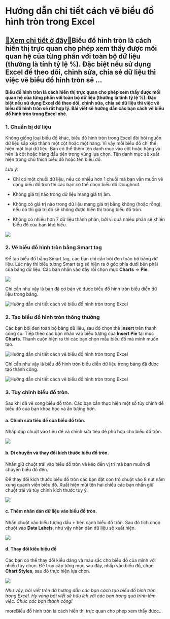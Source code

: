 Hướng dẫn chi tiết cách vẽ biểu đồ hình tròn trong Excel
========================================================

[:gift:Xem chi tiết ở đây:gift:](https://hddtvn.com/huong-dan-chi-tiet-cach-ve-bieu-do-hinh-tron-trong-excel/)Biểu đồ hình tròn là cách hiển thị trực quan cho phép xem thấy được mối quan hệ của từng phần với toàn bộ dữ liệu (thường là tính tỷ lệ %). Đặc biệt nếu sử dụng Excel để theo dõi, chỉnh sửa, chia sẻ dữ liệu thì việc vẽ biểu đồ hình tròn sẽ …
-------------------------------------------------------------------------------------------------------------------------------------------------------------------------------------------------------------------------------------------------

**Biểu đồ hình tròn là cách hiển thị trực quan cho phép xem thấy được mối quan hệ của từng phần với toàn bộ dữ liệu (thường là tính tỷ lệ %). Đặc biệt nếu sử dụng Excel để theo dõi, chỉnh sửa, chia sẻ dữ liệu thì việc vẽ biểu đồ hình tròn sẽ rất hợp lý. Bài viết sẽ hướng dẫn các bạn cách vẽ biểu đồ hình tròn trong Excel nhé.**


### 1. Chuẩn bị dữ liệu


Không giống loại biểu đồ khác, biểu đồ hình tròn trong Excel đòi hỏi nguồn dữ liệu sắp xếp thành một cột hoặc một hàng. Vì vậy mỗi biểu đồ chỉ thể hiện một loại dữ liệu. Bạn có thể thêm tên danh mục vào cột hoặc hàng và nên là cột hoặc hàng đầu tiên trong vùng lựa chọn. Tên danh mục sẽ xuất hiện trong chú thích biểu đồ hoặc tên biểu đồ.


*Lưu ý:*




* Chỉ có một chuỗi dữ liệu, nếu có nhiều hơn 1 chuỗi mà bạn vẫn muốn vẽ dạng biểu đồ tròn thì các bạn có thể chọn biểu đồ Doughnut.

* Không giá trị nào trong dữ liệu mang giá trị âm.

* Không có giá trị nào trong dữ liệu mang giá trị bằng không (hoặc rỗng), nếu có thì giá trị đó sẽ không được hiển thị trong biểu đồ tròn.

* Không có nhiều hơn 7 dữ liệu thành phần, bởi vì quá nhiều phần sẽ khiến biểu đồ của bạn khó hiểu.



![](https://hddtvn.com/wp-content/uploads/2021/01/sinXKQ0.png)


### 2. Vẽ biểu đồ hình tròn bằng Smart tag


Để tạo biểu đồ bằng Smart tag, các bạn chỉ cần bôi đen toàn bộ bảng dữ liệu. Lúc này thì biểu tượng Smart tag sẽ hiện ra ở góc phía dưới bên phải của bảng dữ liệu. Các bạn nhấn vào đây rồi chọn mục **Charts** => **Pie**.


![](https://hddtvn.com/wp-content/uploads/2021/01/ezf4EMX.png)


Chỉ cần như vậy là bạn đã cơ bản vẽ được biểu đồ hình tròn biểu diễn dữ liệu trong bảng.


![Hướng dẫn chi tiết cách vẽ biểu đồ hình tròn trong Excel](https://hddtvn.com/wp-content/uploads/2021/01/ccv405z.png "Hướng dẫn chi tiết cách vẽ biểu đồ hình tròn trong Excel")


### 2. Tạo biểu đồ hình tròn thông thường


Các bạn bôi đen toàn bộ bảng dữ liệu, sau đó chọn thẻ **Insert** trên thanh công cụ. Tiếp theo các bạn nhấn vào biểu tượng của **Insert Pie** tại mục **Charts**. Thanh cuộn hiện ra thì các bạn chọn mẫu biểu đồ mà mình muốn tạo.


![Hướng dẫn chi tiết cách vẽ biểu đồ hình tròn trong Excel](https://hddtvn.com/wp-content/uploads/2021/01/45.png "Hướng dẫn chi tiết cách vẽ biểu đồ hình tròn trong Excel")


Chỉ cần như vậy là biểu đồ hình tròn biểu diễn dữ liệu trong bảng đã được tạo thành công.


![Hướng dẫn chi tiết cách vẽ biểu đồ hình tròn trong Excel](https://hddtvn.com/wp-content/uploads/2021/01/ccv405z.png "Hướng dẫn chi tiết cách vẽ biểu đồ hình tròn trong Excel")


### 3. Tùy chỉnh biểu đồ tròn.


Sau khi đã vẽ xong biểu đồ tròn. Các bạn cần thực hiện một số tùy chỉnh để biểu đồ của bạn khoa học và ấn tượng hơn.


#### a. Chỉnh sửa tiêu đề của biểu đồ tròn.


Nhấp đúp chuột vào tiêu đề và chỉnh sửa tiêu đề phù hợp cho biểu đồ tròn.


![](https://hddtvn.com/wp-content/uploads/2021/01/N9bWO4b.png)


#### b. Di chuyển và thay đổi kích thước biểu đồ tròn.


Nhấn giữ chuột trái vào biểu đồ tròn và kéo đến vị trí mà bạn muốn di chuyển biểu đồ đến.


Để thay đổi kích thước biểu đồ tròn các bạn đặt con trỏ chuột vào 8 nút nắm xung quanh viền biểu đồ. Xuất hiện mũi tên hai chiều các bạn nhấn giữ chuột trái và tùy chỉnh kích thước tùy ý.


![](https://hddtvn.com/wp-content/uploads/2021/01/GYJh1wP.png)


#### c. Thêm nhãn dán dữ liệu vào biểu đồ tròn.


Nhấn chuột vào biểu tượng dấu **+** bên cạnh biểu đồ tròn. Sau đó tích chọn chuột vào **Data Labels**, như vậy nhãn dán dữ liệu sẽ xuất hiện.


![](https://hddtvn.com/wp-content/uploads/2021/01/U5nl4Zy.png)


#### d. Thay đổi kiểu biểu đồ


Các bạn có thể thay đổi kiểu dáng và màu sắc cho biểu đồ của mình với nhiều tùy chọn. Để truy cập từng mục sau đây, nhấp vào biểu đồ, chọn **Chart Styles**, sau đó thực hiện lựa chọn.


![](https://hddtvn.com/wp-content/uploads/2021/01/NciEbxY.png)


*Như vậy, bài viết trên đã hướng dẫn các bạn cách tạo biểu đồ hình tròn trong Excel. Hy vọng bài viết sẽ hữu ích với các bạn trong quá trình làm việc. Chúc các bạn thành công!*


moreBiểu đồ hình tròn là cách hiển thị trực quan cho phép xem thấy được…

